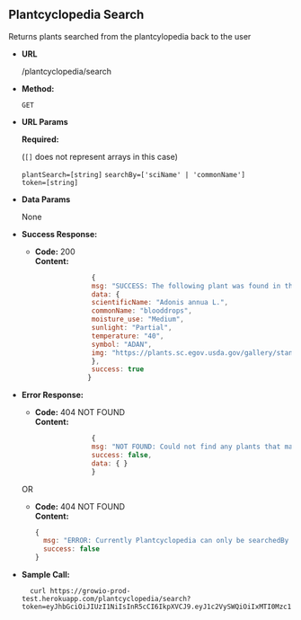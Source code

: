 **Plantcyclopedia Search**
----
  Returns plants searched from the plantcylopedia back to the user

* **URL**

  /plantcyclopedia/search

* **Method:**

  `GET`
  
*  **URL Params**

   **Required:**  
  
   (`[]` does not represent arrays in this case)

   `plantSearch=[string]`
   `searchBy=['sciName' | 'commonName']`    
   `token=[string]`

* **Data Params**

  None

* **Success Response:**

  * **Code:** 200 <br />
    **Content:** 
    ```javascript
                  {
                  msg: "SUCCESS: The following plant was found in the plantcyclopedia",
                  data: {
                  scientificName: "Adonis annua L.",
                  commonName: "blooddrops",
                  moisture_use: "Medium",
                  sunlight: "Partial",
                  temperature: "40",
                  symbol: "ADAN",
                  img: "https://plants.sc.egov.usda.gov/gallery/standard/adan_001_svd.jpg"
                  },
                  success: true
                 }
    ```
 
* **Error Response:**

  * **Code:** 404 NOT FOUND <br />
    **Content:** 
    ```javascript
                  {
                  msg: "NOT FOUND: Could not find any plants that match the search query in Plantcyclopedia",
                  success: false,
                  data: { }
                  }
    ```

  OR

  * **Code:** 404 NOT FOUND <br />
    **Content:** 
    ```javascript
    {
      msg: "ERROR: Currently Plantcyclopedia can only be searchedBy sciName or commonName. Please pass correct query params",
      success: false
    }
    ```

* **Sample Call:**

  ```curl
    curl https://growio-prod-test.herokuapp.com/plantcyclopedia/search?token=eyJhbGciOiJIUzI1NiIsInR5cCI6IkpXVCJ9.eyJ1c2VySWQiOiIxMTI0Mzc1ODU2MTgyMzQ2ODU5NzIiLCJpYXQiOjE1NTkwNzQ4NDIsImV4cCI6MTU1OTA4OTU0Mn0.01bAEnkoCFoikQK7VyEPGKLjvqoimfTpUeX5GG4XYeE&searchPlant=blooddrops&searchBy=commonName
  ```